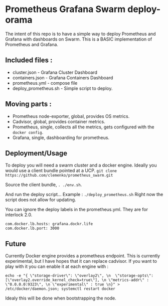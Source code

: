 # Prometheus Grafana Swarm deploy-orama
The intent of this repo is to have a simple way to deploy Prometheus and Grafana with dashboards on Swarm.
This is a BASIC implementation of Prometheus and Grafana.

## Included files :
* cluster.json - Grafana Cluster Dashboard
* containers.json - Grafana Containers Dashboard
* prometheus.yml - compose file
* deploy_prometheus.sh - Simple script to deploy.

## Moving parts :
* Prometheus node-exporter, global, provides OS metrics.
* Cadvisor, global, provides container metrics.
* Prometheus, single, collects all the metrics, gets configured with the `docker config`.
* Grafana, single, dashboarding for prometheus.

## Deployment/Usage
To deploy you will need a swarm cluster and a docker engine. Ideally you would use a client bundle pointed at a UCP.
`git clone https://github.com/clemenko/prometheus_swarm.git`

Source the client bundle, `. ./env.sh`.

And run the deploy script...
Example :
`./deploy_prometheus.sh`
Right now the script does not allow for updating.

You can ignore the deploy labels in the prometheus.yml. They are for interlock 2.0.
```
com.docker.lb.hosts: grafana.dockr.life
com.docker.lb.port: 3000
```

## Future
Currently Docker engine provides a prometheus endpoint. This is currently experimental, but I have hopes that it can replace cadvisor. If you want to play with it you can enable it at each engine with :
```
echo -e "{ \"storage-driver\": \"overlay2\", \n  \"storage-opts\": [\"overlay2.override_kernel_check=true\"], \n \"metrics-addr\" : \"0.0.0.0:9323\", \n \"experimental\" : true \n}" > /etc/docker/daemon.json; systemctl restart docker
```
Idealy this will be done when bootstrapping the node.
